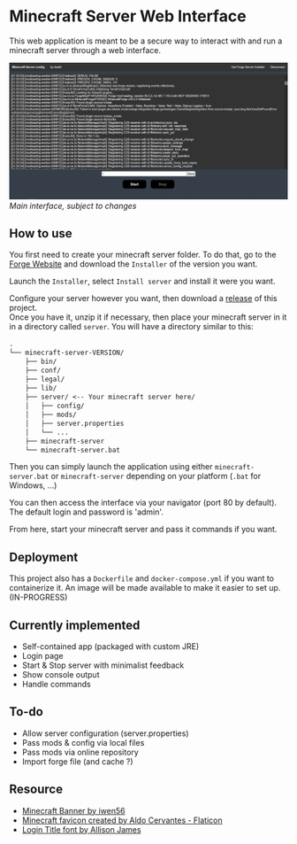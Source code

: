 # Minecraft Server Web Interface

This web application is meant to be a secure way
to interact with and run a minecraft server through a web interface.

![](./docs/interface.png)
_Main interface, subject to changes_

## How to use

You first need to create your minecraft server folder.
To do that, go to the [Forge Website](https://files.minecraftforge.net/net/minecraftforge/forge/)
and download the `Installer` of the version you want.

Launch the `Installer`, select `Install server` and install it were you want.

Configure your server however you want, then download a [release](https://github.com/koeltv/minecraft-server/releases)
of this project.  
Once you have it, unzip it if necessary, then place your minecraft server in it in a directory called `server`.
You will have a directory similar to this:

```
.
└── minecraft-server-VERSION/
    ├── bin/
    ├── conf/
    ├── legal/
    ├── lib/
    ├── server/ <-- Your minecraft server here/
    │   ├── config/
    │   ├── mods/
    │   ├── server.properties
    │   └── ...
    ├── minecraft-server
    └── minecraft-server.bat
```

Then you can simply launch the application using either `minecraft-server.bat` or `minecraft-server` depending on your
platform (`.bat` for Windows, ...)

You can then access the interface via your navigator (port 80 by default). The default login and password is 'admin'.

From here, start your minecraft server and pass it commands if you want.

## Deployment

This project also has a `Dockerfile` and `docker-compose.yml` if you want to containerize it.
An image will be made available to make it easier to set up. (IN-PROGRESS)

## Currently implemented

- Self-contained app (packaged with custom JRE)
- Login page
- Start & Stop server with minimalist feedback
- Show console output
- Handle commands

## To-do
- Allow server configuration (server.properties)
- Pass mods & config via local files
- Pass mods via online repository
- Import forge file (and cache ?)

## Resource

- [Minecraft Banner by iwen56](https://www.deviantart.com/iwen56/art/Banniere-minecraft-368139531)
- [Minecraft favicon created by Aldo Cervantes - Flaticon](https://www.flaticon.com/free-icons/minecraft)
- [Login Title font by Allison James](https://www.fontspace.com/minecraft-evenings-font-f17735)